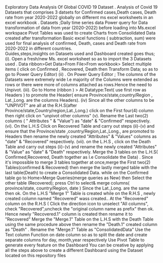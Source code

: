 Exploratory Data Analysis Of Global COVID 19 Dataset .
Analysis of Covid 19 Datasets that comprises 3 datsets for  Confirmed cases,Death cases, Death rate from year 2020-2022 globally on different ms excel worksheets in an excel workbook .
Datasets ;Daily time series data
Power query for Data transformation of data from year (2020-2022) before loading into  Ms.excel workspace
Pivot Tables was used to create Charts from Consolidated Data created after transformation 
Basic excel functions ( subtraction, sum) were used for final analysis of confirmed, Death, cases and Death rate from 2020-2022 in different countries.  
Guides,steps,insights on Datasets used and  Dashboard created goes thus;
(i). Open a fresh/new  Ms. excel worksheet so as to import the 3 Datasets used . Data ribbon>Get Data>From File>From workbook> Select multiple  items ( click on Confirmed , Recovered, Death then Transform Data; so as to go to Power Query Editor)
(ii) . On Power Query Editor ; The columns of the Datasets were extremely  wide I.e majority  of the Columns were extended as rows or there were more of columns attached as rows.Hence the need to Unpivot.
(iii). Go to Home (ribbon ) > At Datatype:Text( use first row as Headers ) to promote the Header( ensure Province/state,country/Region , Lat.,Long. are the columns Headers).
(iv) Since all the other columns to be "UNPIVOT" are all at the R.H.S(after Province/state,Country/region,Lat.,Long.) click on the First four(4) column then right click on "unpivot other columns" 
(v). Rename the Last two(2) columns ( " Attributes " & "Value") as "date" & "Confirmed" respectively. 
(vi). On the L.H.S Click on Recovered Table and carry out steps (ii)-(v) and ensure that the Province/state ,country/Region,Lat.,Long., are promoted to Headers then rename the newly created "Attributes" & "Values" columns as "date" & "Recovered" respectively. 
(vii). on the L.H.S , click on the Death Table and carry out steps (ii)-(v) and rename the newly created "Attributes" & "Value" as "date" & "Death" respectively. 
Merge the 3 tables on the L.H.S( Confirmed,Recovered, Death together as I.e Consolidate the Data) . Since it's impossible to merge 3 tables together at once,merge the First two(2) Tables(confirmed & Recovered) then merge the lastly merged table with the last table(Death) to create a Consolidated Data. while on the Confirmed table go to Home>Merge Queries(merge queries as New) then Select the other table (Recovered); press Ctrl to select& merge columns( province/state, country/Region, date ) Since the Lat.,Long. are the same then ok.
On the L.H.S "Merge 1" Table is created while on the R.H.S ,  newly created column  named "Recovered" wass created.. At the "Recovered" column on the R.H.S ( Click the direction icon to unselect "All columns", check "Recovered",uncheck the "original column name as prefix" then ok. Hence newly "Recovered.1" column is created then rename it to "Recovered"
Merge the  "Merge.1" Table on the L.H.S  with the Death Table using the same procedure above then rename the "Death.1" created column as "Death" .
Rename the "Merge.1" Table as "ConsolidatedData"
Use the Text column Function  on date column so as to split the date and create separate columns for day, month,year respectively 
Use Pivot Table to generate every feature on the Dashboard 
You can be creative by applying all the steps above to create a different Dashboard using the Dataset  located on this repository files


